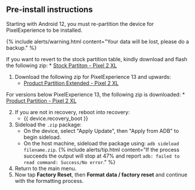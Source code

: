 ## Pre-install instructions
Starting with Android 12, you must re-partition the device for PixelExperience to be installed.

{% include alerts/warning.html content="Your data will be lost, please do a backup." %}

If you want to revert to the stock partition table, kindly download and flash the following zip:
    * [Stock Partiton - Pixel 2 XL](https://gitlab.pixelexperience.org/android/vendor-blobs/wiki_blobs_wahoo/-/raw/main/deproduction-pixel2xl.zip)

1. Download the following zip for PixelExperience 13 and upwards:
    * [Product Partition Extended - Pixel 2 XL](https://gitlab.pixelexperience.org/android/vendor-blobs/wiki_blobs_wahoo/-/raw/main/productpartition-pixel2xl-extended.zip)

For versions below PixelExperience 13, the following zip is downloaded:
    * [Product Partition - Pixel 2 XL](https://gitlab.pixelexperience.org/android/vendor-blobs/wiki_blobs_wahoo/-/raw/main/productpartition-pixel2xl.zip)

2. If you are not in recovery, reboot into recovery:
    * {{ device.recovery_boot }}
3. Sideload the `.zip` package:
    * On the device, select "Apply Update", then "Apply from ADB" to begin sideload.
    * On the host machine, sideload the package using: `adb sideload filename.zip`.
        {% include alerts/tip.html content="If the process succeeds the output will stop at 47% and report `adb: failed to read command: Success/No error`." %}
4. Return to the main menu.
5. Now tap **Factory Reset**, then **Format data / factory reset** and continue with the formatting process.

